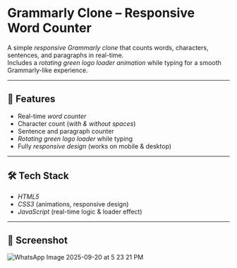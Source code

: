 # Grammarly Clone – Responsive Word Counter  

A simple *responsive Grammarly clone* that counts words, characters, sentences, and paragraphs in real-time.  
Includes a *rotating green logo loader animation* while typing for a smooth Grammarly-like experience.  

---

## 🚀 Features  
- Real-time *word counter*  
- Character count (*with & without spaces*)  
- Sentence and paragraph counter  
- *Rotating green logo loader* while typing  
- Fully *responsive design* (works on mobile & desktop)  

---

## 🛠 Tech Stack  
- *HTML5*  
- *CSS3* (animations, responsive design)  
- *JavaScript* (real-time logic & loader effect)  

---

## 📸 Screenshot  
![WhatsApp Image 2025-09-20 at 5 23 21 PM](https://github.com/user-attachments/assets/d4269201-51a7-444a-836d-b3e62ec82ccc)
